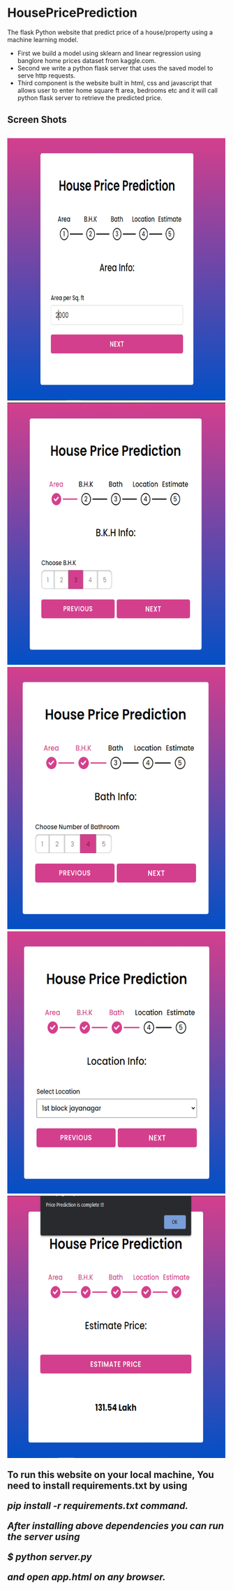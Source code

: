 # HousePricePrediction

The flask Python website that predict price of a house/property using a machine learning model.

<ul>
<li>First we build a model using sklearn and linear regression using banglore home prices dataset from kaggle.com.</li>
<li>Second we write a python flask server that uses the saved model to serve http requests.</li>
<li>Third component is the website built in html, css and javascript that allows user to enter home square ft area, bedrooms etc and it will call python flask server to retrieve the predicted price.</li>
</ul>

<h2>Screen Shots<h2>
<img  src="ScreenShots/1.PNG" alt = "ScreenShot 1" width = "500" height = "600"> 
<img  src="ScreenShots/2.PNG" alt = "ScreenShot 2" width = "500" height = "600"> 
<img  src="ScreenShots/3.PNG" alt = "ScreenShot 3" width = "500" height = "600">
<img  src="ScreenShots/4.PNG" alt = "ScreenShot 4" width = "500" height = "600"> 
<img  src="ScreenShots/5.PNG" alt = "ScreenShot 5" width = "500" height = "600"> 

To run this website on your local machine, You need to install requirements.txt by using

<i>pip install -r requirements.txt<i> command.

After installing above dependencies you can run the server using

$ python server.py

and open app.html on any browser.


